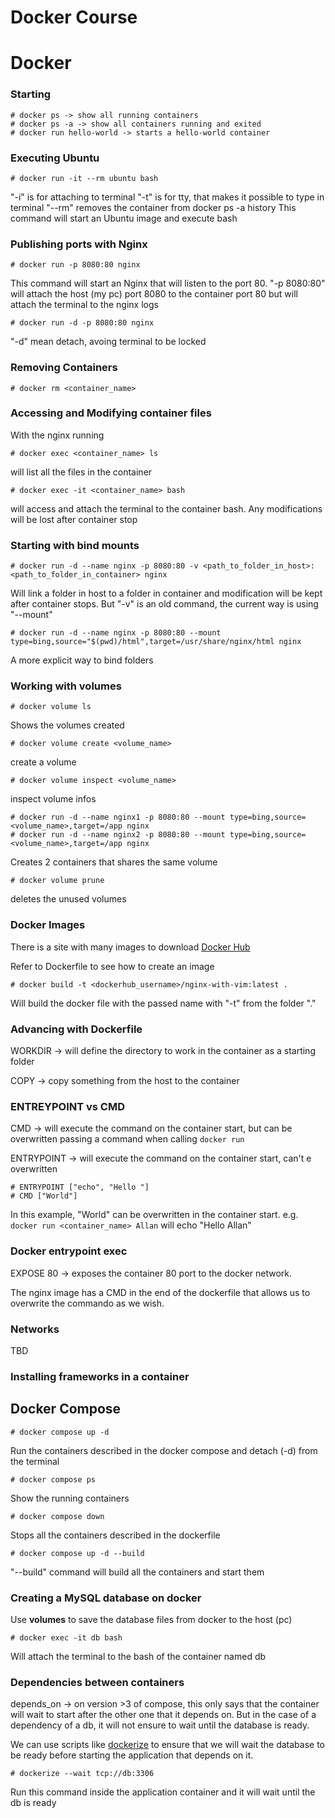 # Docker Course

# Docker

### Starting

    # docker ps -> show all running containers
    # docker ps -a -> show all containers running and exited
    # docker run hello-world -> starts a hello-world container

### Executing Ubuntu

    # docker run -it --rm ubuntu bash

"-i" is for attaching to terminal
"-t" is for tty, that makes it possible to type in terminal
"--rm" removes the container from docker ps -a history
This command will start an Ubuntu image and execute bash

### Publishing ports with Nginx

    # docker run -p 8080:80 nginx

This command will start an Nginx that will listen to the port 80.
"-p 8080:80" will attach the host (my pc) port 8080 to the container port 80
but will attach the terminal to the nginx logs

    # docker run -d -p 8080:80 nginx

"-d" mean detach, avoing terminal to be locked

### Removing Containers

    # docker rm <container_name>

### Accessing and Modifying container files

With the nginx running

    # docker exec <container_name> ls

will list all the files in the container

    # docker exec -it <container_name> bash

will access and attach the terminal to the container bash.
Any modifications will be lost after container stop

### Starting with bind mounts

    # docker run -d --name nginx -p 8080:80 -v <path_to_folder_in_host>:<path_to_folder_in_container> nginx

Will link a folder in host to a folder in container and modification will be kept after container stops.
But "-v" is an old command, the current way is using "--mount"

    # docker run -d --name nginx -p 8080:80 --mount type=bing,source="$(pwd)/html",target=/usr/share/nginx/html nginx

A more explicit way to bind folders

### Working with volumes

    # docker volume ls

Shows the volumes created

    # docker volume create <volume_name>

create a volume

    # docker volume inspect <volume_name>

inspect volume infos

    # docker run -d --name nginx1 -p 8080:80 --mount type=bing,source=<volume_name>,target=/app nginx
    # docker run -d --name nginx2 -p 8080:80 --mount type=bing,source=<volume_name>,target=/app nginx

Creates 2 containers that shares the same volume

    # docker volume prune

deletes the unused volumes

### Docker Images

There is a site with many images to download [Docker Hub](hub.docker.com)

Refer to Dockerfile to see how to create an image

    # docker build -t <dockerhub_username>/nginx-with-vim:latest .

Will build the docker file with the passed name with "-t" from the folder "."

### Advancing with Dockerfile

WORKDIR -> will define the directory to work in the container as a starting folder

COPY -> copy something from the host to the container


### ENTREYPOINT vs CMD

CMD -> will execute the command on the container start, but can be overwritten passing a command when calling `docker run`

ENTRYPOINT -> will execute the command on the container start, can't e overwritten

    # ENTRYPOINT ["echo", "Hello "]
    # CMD ["World"]

In this example, "World" can be overwritten in the container start. e.g. `docker run <container_name> Allan` will echo "Hello Allan"

### Docker entrypoint exec

EXPOSE 80 -> exposes the container 80 port to the docker network.

The nginx image has a CMD in the end of the dockerfile that allows us to overwrite the commando as we wish.

### Networks

TBD

### Installing frameworks in a container



## Docker Compose

    # docker compose up -d

Run the containers described in the docker compose and detach (-d) from the terminal

    # docker compose ps

Show the running containers

    # docker compose down

Stops all the containers described in the dockerfile

    # docker compose up -d --build

"--build" command will build all the containers and start them

### Creating a MySQL database on docker

Use **volumes** to save the database files from docker to the host (pc)

    # docker exec -it db bash

Will attach the terminal to the bash of the container named db

### Dependencies between containers

depends_on -> on version >3 of compose, this only says that the container will wait to start after the other one that it depends on. But in the case of a dependency of a db, it will not ensure to wait until the database is ready.

We can use scripts like [dockerize](https://github.com/jwilder/dockerize) to ensure that we will wait the database to be ready before starting the application that depends on it.

    # dockerize --wait tcp://db:3306

Run this command inside the application container and it will wait until the db is ready

